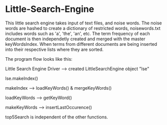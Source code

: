 # Little-Search-Engine

This little search engine takes input of text files, and noise words.
The noise words are hashed to create a dictionary of restricted words, noisewords.txt includes words such as 'a', 'the', 'an', etc.
The term frequency of each document is then independetly created and merged with the master keyWordsIndex.
When terms from different documents are being inserted into their respective lists where they are sorted. 

The program flow looks like this:

Little Search Engine Driver --> created LittleSearchEngine object "lse"

lse.makeIndex()

makeIndex --> loadKeyWords() & mergeKeyWords()
          
loadKeyWords --> getKeyWord()

makeKeyWords --> insertLastOccurence()

top5Search is independent of the other functions. 
